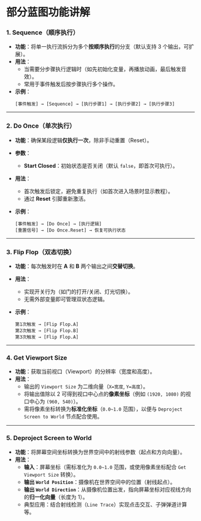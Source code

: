 # 部分蓝图功能讲解

### **1. Sequence（顺序执行）**

- **功能**：将单一执行流拆分为多个**按顺序执行**的分支（默认支持 3 个输出，可扩展）。
- **用法**：
  - 当需要分步骤执行逻辑时（如先初始化变量，再播放动画，最后触发音效）。
  - 常用于事件触发后按步骤执行多个操作。
- **示例**：
  ```plaintext
  [事件触发] → [Sequence] → [执行步骤1] → [执行步骤2] → [执行步骤3]
  ```

---

### **2. Do Once（单次执行）**
- **功能**：确保某段逻辑**仅执行一次**，除非手动重置（Reset）。
- **参数**：
  
  - **Start Closed**：初始状态是否关闭（默认 `false`，即首次可执行）。
- **用法**：
  - 首次触发后锁定，避免重复执行（如首次进入场景时显示教程）。
  - 通过 **Reset** 引脚重新激活。
- **示例**：
  ```plaintext
  [事件触发] → [Do Once] → [执行逻辑]
  [重置信号] → [Do Once.Reset] → 恢复可执行状态
  ```

---

### **3. Flip Flop（双态切换）**

- **功能**：每次触发时在 **A** 和 **B** 两个输出之间**交替切换**。
- **用法**：
  - 实现开关行为（如门的打开/关闭、灯光切换）。
  - 无需外部变量即可管理双状态逻辑。

- **示例**：

  ```plaintext
  第1次触发 → [Flip Flop.A]
  第2次触发 → [Flip Flop.B]
  第3次触发 → [Flip Flop.A]
  ```

---

### **4. Get Viewport Size**

- **功能**：获取当前视口（Viewport）的分辨率（宽度和高度）。
- **用法**：
  - 输出的 `Viewport Size` 为二维向量（`X=宽度`, `Y=高度`）。
  - 将输出值除以 2 可得到视口中心点的**像素坐标**（例如 `(1920, 1080)` 的视口中心为 `(960, 540)`）。
  - 需将像素坐标转换为**标准化坐标**（`0.0~1.0` 范围），以便与 `Deproject Screen to World` 节点配合使用。

---

### **5. Deproject Screen to World**

- **功能**：将屏幕空间坐标转换为世界空间中的射线参数（起点和方向向量）。
- **用法**：
  - **输入**：屏幕坐标（需标准化为 `0.0~1.0` 范围，或使用像素坐标配合 `Get Viewport Size` 转换）。
  - **输出 `World Position`**：摄像机在世界空间中的位置（射线起点）。
  - **输出 `World Direction`**：从摄像机位置出发，指向屏幕坐标对应视线方向的**归一化向量**（长度为 1）。
  - 典型应用：结合射线检测（`Line Trace`）实现点击交互、子弹弹道计算等。

